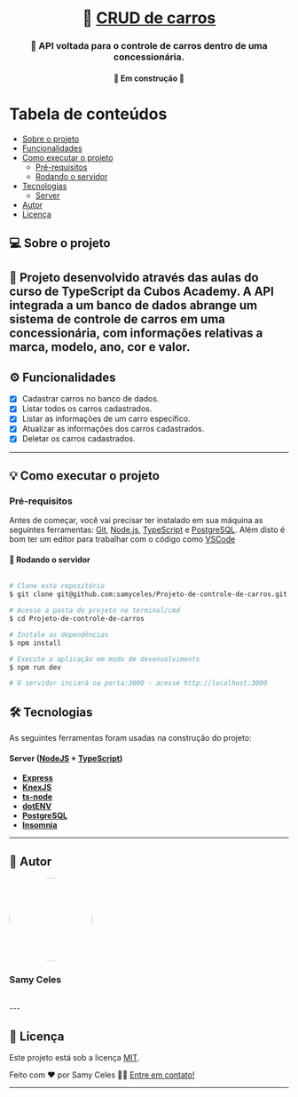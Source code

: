 
<h1 align="center">	
     🚗 <a href="#" alt="site do ecoleta"> CRUD de carros </a>
</h1>

<h3 align="center">
    🚀 API voltada para o controle de carros dentro de uma concessionária.
</h3>
</p>

<h4 align="center">
	🚧  Em construção  🚧
</h4>

Tabela de conteúdos
=================
<!--ts-->
   * [Sobre o projeto](#-sobre-o-projeto) 
   * [Funcionalidades](#-funcionalidades)
   * [Como executar o projeto](#-como-executar-o-projeto)
     * [Pré-requisitos](#pré-requisitos)
     * [Rodando o servidor](#user-content--rodando-o-backend-servidor)
   * [Tecnologias](#-tecnologias)
     * [Server](#user-content-server--nodejs----typescript)
   * [Autor](#-autor)
   * [Licença](#user-content--licença)
<!--te-->

## 💻 Sobre o projeto

🚙 Projeto desenvolvido através das aulas do curso de TypeScript da Cubos Academy. A API integrada a um banco de dados abrange um sistema de controle de carros em uma concessionária, com informações relativas a marca, modelo, ano, cor e valor.
---

## ⚙️ Funcionalidades

- [x] Cadastrar carros no banco de dados.
- [x] Listar todos os carros cadastrados.
- [x] Listar as informações de um carro específico.
- [x] Atualizar as informações dos carros cadastrados.
- [x] Deletar os carros cadastrados.
 
---

## 💡 Como executar o projeto

### Pré-requisitos

Antes de começar, você vai precisar ter instalado em sua máquina as seguintes ferramentas:
[Git](https://git-scm.com), [Node.js](https://nodejs.org/en/), [TypeScript](https://www.typescriptlang.org/) e [PostgreSQL](https://www.postgresql.org/). 
Além disto é bom ter um editor para trabalhar com o código como [VSCode](https://code.visualstudio.com/)

#### 🎲 Rodando o servidor

```bash

# Clone este repositório
$ git clone git@github.com:samyceles/Projeto-de-controle-de-carros.git

# Acesse a pasta do projeto no terminal/cmd
$ cd Projeto-de-controle-de-carros

# Instale as dependências
$ npm install

# Execute a aplicação em modo de desenvolvimento
$ npm run dev

# O servidor inciará na porta:3000 - acesse http://localhost:3000

```

## 🛠 Tecnologias

As seguintes ferramentas foram usadas na construção do projeto:

#### **Server**  ([NodeJS](https://nodejs.org/en/)  +  [TypeScript](https://www.typescriptlang.org/))

-   **[Express](https://expressjs.com/)**
-   **[KnexJS](http://knexjs.org/)**
-   **[ts-node](https://github.com/TypeStrong/ts-node)**
-   **[dotENV](https://github.com/motdotla/dotenv)**
-   **[PostgreSQL](https://www.postgresql.org/download/)**
-   **[Insomnia](https://insomnia.rest/)**

---

## 🦸 Autor

 <img src="https://img.quizur.com/f/img63b0c4d9d347d4.06756176.jpg?lastEdited=1672529140" style="border-radius: 50%; width: 150px; height: auto;" alt=""/>
 <h3>Samy Celes</h3>
 <br />
---

## 📝 Licença

Este projeto está sob a licença [MIT](./LICENSE).

Feito com ❤️ por Samy Celes 
👋🏽 [Entre em contato!](www.linkedin.com/in/samyceles)

---

